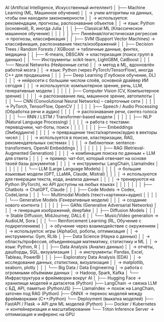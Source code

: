 AI (Artificial Intelligence, Искусственный интеллект)
│
├── Machine Learning (ML, Машинное обучение)
│   │  → учим алгоритмы на данных, чтобы они находили закономерности
│   │  → используется: рекомендации, прогнозы, распознавание объектов
│   │  → язык: Python (основной), R, иногда Julia
│   │
│   ├── Classical ML (Классическое машинное обучение)
│   │   │
│   │   ├── Линейная/логистическая регрессия → прогнозы, классификация
│   │   ├── SVM (Support Vector Machines) → классификация, распознавание текста/изображений
│   │   ├── Decision Trees / Random Forests / XGBoost → табличные данные, финтех, медицина
│   │   ├── K-means, DBSCAN → кластеризация (поиск групп в данных)
│   │   └── Инструменты: scikit-learn, LightGBM, CatBoost
│   │
│   └── Neural Networks (Нейронные сети)
│       │  → метод в ML, вдохновлён работой мозга
│       │  → язык: Python (через PyTorch/TensorFlow), иногда C++ для продакшена
│       │
│       ├── Deep Learning (Глубокое обучение, DL)
│       │   │  → нейросети с большим числом слоёв, основной драйвер ИИ сегодня
│       │   │  → используется: компьютерное зрение, речь, LLM, генеративные модели
│       │   │
│       │   ├── Computer Vision (CV, Компьютерное зрение)
│       │   │   │  → распознавание лиц, машинное зрение, автопилоты
│       │   │   └── CNN (Convolutional Neural Networks) – свёрточные сети
│       │   │       │  → PyTorch, TensorFlow, OpenCV
│       │   │
│       │   ├── Speech / Audio Processing (Обработка речи и аудио)
│       │   │   │  → распознавание речи, синтез голоса
│       │   │   └── RNN / LSTM / Transformer-based модели
│       │   │
│       │   ├── NLP (Natural Language Processing)
│       │   │   │  → работа с текстами: переводчики, чат-боты, поиск
│       │   │   │
│       │   │   ├── Embeddings (Эмбеддинги)
│       │   │   │   → превращение текста/картинок/аудио в векторы чисел
│       │   │   │   → используется в поиске, кластеризации, RAG, рекомендательных системах
│       │   │   │   → библиотеки: sentence-transformers, OpenAI Embeddings
│       │   │   │
│       │   │   ├── RAG (Retrieval-Augmented Generation)
│       │   │   │   → комбинация поиска по данным + LLM для ответа
│       │   │   │   → пример: чат-бот, который отвечает на основе твоей базы документов
│       │   │   │   → инструменты: LangChain, LlamaIndex
│       │   │   │
│       │   │   └── LLM (Large Language Models)
│       │   │       │  → большие языковые модели (GPT, LLaMA, Claude, Mistral)
│       │   │       │  → используются для генерации текста, кода, анализа данных
│       │   │       │  → тренируются на Python (PyTorch), но API доступны на любых языках
│       │   │       │
│       │   │       ├── Chatbots → ChatGPT, Claude
│       │   │       ├── Code Models → Codex, CodeLlama
│       │   │       └── Multimodal Models (текст+картинки+аудио)
│       │   │
│       │   └── Generative Models (Генеративные модели)
│       │       │  → создание нового контента
│       │       │
│       │       ├── GANs (Generative Adversarial Networks)
│       │       │   → генерация изображений, deepfake
│       │       ├── Diffusion Models
│       │       │   → Stable Diffusion, MidJourney, DALL·E
│       │       └── Music/Video generation → AudioLM, Sora
│       │
│       └── Reinforcement Learning (RL, Обучение с подкреплением)
│           │  → обучение через взаимодействие с окружением
│           │  → используется: игры (AlphaGo), роботы, оптимизация
│           │  → инструменты: Gym, RLlib
│
├── Data Science (Наука о данных)
│   │  → область/профессия, объединяющая математику, статистику и ML
│   │  → язык: Python, R
│   │
│   ├── Data Analysis (Анализ данных)
│   │   → отчёты, дашборды, SQL, визуализация
│   │   → инструменты: Pandas, Excel, Tableau, PowerBI
│   │
│   ├── Exploratory Data Analysis (EDA)
│   │   → исследование данных, статистика, визуализация
│   │   → matplotlib, seaborn, plotly
│   │
│   └── Big Data / Data Engineering
│       → работа с огромными объёмами данных
│       → Hadoop, Spark, Kafka
│
└── Инфраструктура и фреймворки вокруг AI
    │
    ├── Hugging Face → хранилище моделей и датасетов (Python)
    ├── LangChain → связка LLM с БД, API, памятью (Python/JS)
    ├── LlamaIndex → похож на LangChain, заточен под RAG (Python)
    ├── ONNX → перенос моделей между фреймворками (C++/Python)
    └── Deployment (выкатка моделей)
        ├── FastAPI / Flask → API для ML моделей (Python)
        ├── Docker / Kubernetes → контейнеризация и масштабирование
        └── Triton Inference Server → оптимизация и инференс на GPU
